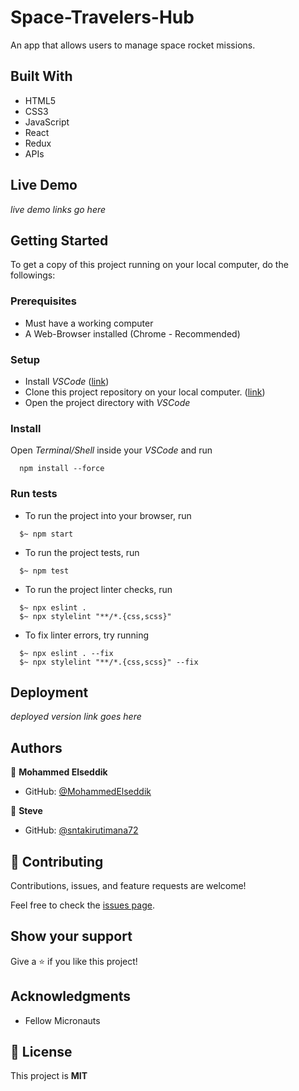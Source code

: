 # Space-Travelers-Hub

An app that allows users to manage space rocket missions.


## Built With

- HTML5
- CSS3
- JavaScript
- React
- Redux
- APIs


## Live Demo

_live demo links go here_


## Getting Started

To get a copy of this project running on your local computer, do the followings:

### Prerequisites

- Must have a working computer
- A Web-Browser installed (Chrome - Recommended)

### Setup

- Install _VSCode_ ([link](https://code.visualstudio.com/download))
- Clone this project repository on your local computer. ([link](../../))
- Open the project directory with _VSCode_

### Install

Open _Terminal/Shell_ inside your _VSCode_ and run
  ```
    npm install --force
  ```

### Run tests

- To run the project into your browser, run
```
  $~ npm start
```

- To run the project tests, run
```
  $~ npm test
```

- To run the project linter checks, run
```
  $~ npx eslint .
  $~ npx stylelint "**/*.{css,scss}"
```

- To fix linter errors, try running
```
  $~ npx eslint . --fix
  $~ npx stylelint "**/*.{css,scss}" --fix
```

## Deployment

_deployed version link goes here_


## Authors

👤 **Mohammed Elseddik**

- GitHub: [@MohammedElseddik](../../../)

👤 **Steve**

- GitHub: [@sntakirutimana72](https://github.com/sntakirutimana72/)


## 🤝 Contributing

Contributions, issues, and feature requests are welcome!

Feel free to check the [issues page](../../issues/).

## Show your support

Give a ⭐️ if you like this project!

## Acknowledgments

- Fellow Micronauts

## 📝 License

This project is **MIT**